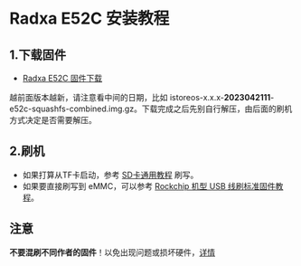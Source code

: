 # Radxa E52C 安装教程

## 1.下载固件

* [Radxa E52C 固件下载](https://fw.koolcenter.com/iStoreOS/e52c/)

越前面版本越新，请注意看中间的日期，比如 istoreos-x.x.x-**2023042111**-e52c-squashfs-combined.img.gz。下载完成之后先别自行解压，由后面的刷机方式决定是否需要解压。

## 2.刷机
* 如果打算从TF卡启动，参考 [SD卡通用教程](/zh/guide/istoreos/install_sd.html) 刷写。
* 如果要直接刷写到 eMMC，可以参考 [Rockchip 机型 USB 线刷标准固件教程](/zh/guide/istoreos/install_rockchip_sysupgrade.html)。

## 注意
**不要混刷不同作者的固件**！以免出现问题或损坏硬件，[详情](https://github.com/istoreos/istoreos/issues/1012)